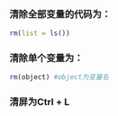 ### 清除全部变量的代码为：

``` R
rm(list = ls())
```

### 清除单个变量为：

``` R
rm(object) #object为变量名
```

### 清屏为Ctrl + L

### 



